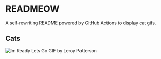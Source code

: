 # READMEOW

A self-rewriting README powered by GitHub Actions to display cat gifs.

## Cats

![Im Ready Lets Go GIF by Leroy Patterson](https://media1.giphy.com/media/CjmvTCZf2U3p09Cn0h/200.gif?cid=9acd02daee8gjgn9b0vgqk1qp91srf92ni7q7kbrveccbsz3&ep=v1_gifs_search&rid=200.gif&ct=g)
